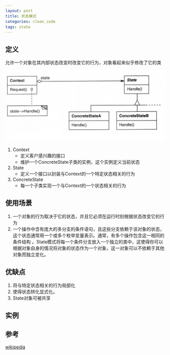 ```yaml
---
layout: post
title: 状态模式
categories: clean_code
tags: state
---
```





## 定义

允许一个对象在其内部状态改变时改变它的行为，对象看起来似乎修改了它的类

![类图](/images/design_pattern/state.jpg)

1. Context
    * 定义客户感兴趣的接口
    * 维护一个ConcreteState子类的实例，这个实例定义当前状态
2. State
    * 定义一个接口以封装与Context的一个特定状态相关的行为
3. ConcreteState
    * 每一个子类实现一个与Context的一个状态相关的行为

## 使用场景

1. 一个对象的行为取决于它的状态，并且它必须在运行时刻根据状态改变它的行为
2. 一个操作中含有庞大的多分支的条件语句，且这些分支依赖于该对象的状态，这个状态通常用一个或多个枚举变量表示。通常，有多个操作包含这一相同的条件结构 。State模式将每一个条件分支放入一个独立的类中，这使得你可以根据对象自身的情况将对象的状态作为一个对象，这一对象可以不依赖于其他对象而独立变化。

## 优缺点

1. 将与特定状态相关的行为局部化
2. 使得状态转化显式化。
3. State对象可被共享

## 实例


## 参考

[wikipedia](https://en.wikipedia.org/wiki/State_pattern)
